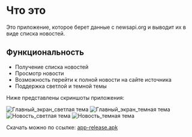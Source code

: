 # Что это
Это приложение, которое берет данные с newsapi.org и выводит их в виде списка новостей.

## Функциональность

- Получение списка новостей
- Просмотр новости
- Возможность перейти к полной новости на сайте источника
- Поддержка светлой и темной темы

Ниже представлены скриншоты приложения:

![Главный_экран_светлая тема](screenshots/main_light.png)
![Главный_экран_темная тема](screenshots/main_dark.png)
![Новость_светлая тема](screenshots/post_light.png)
![Новость_темная тема](screenshots/post_dark.png)

Скачать можно по ссылке: [app-release.apk](build/app/outputs/flutter-apk/app-release.apk)